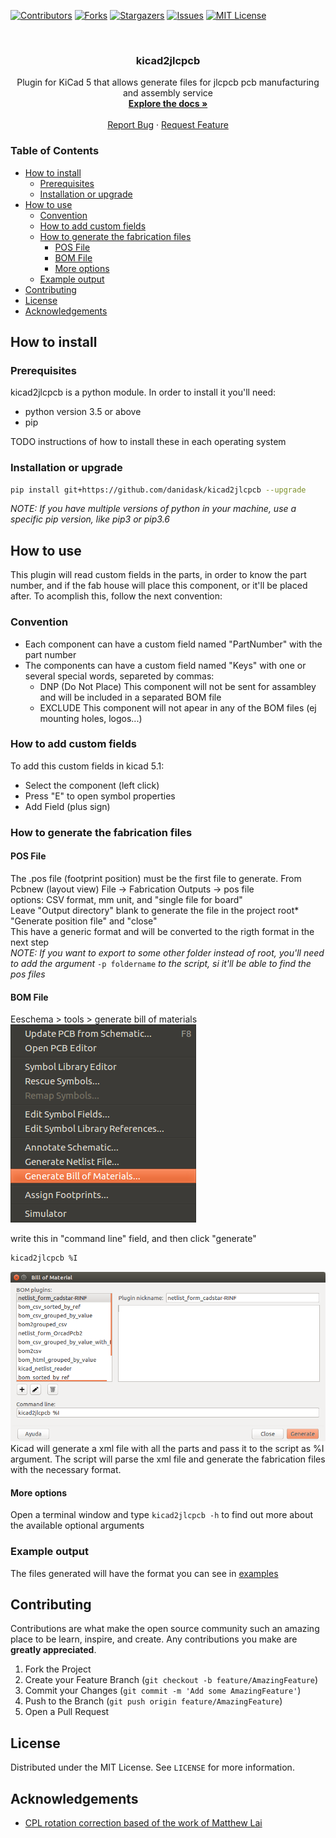 <!--
*** Template from https://github.com/othneildrew/Best-README-Template
*** markdown refecence https://www.markdownguide.org/basic-syntax/#reference-style-links
-->


[![Contributors][contributors-shield]][contributors-url]
[![Forks][forks-shield]][forks-url]
[![Stargazers][stars-shield]][stars-url]
[![Issues][issues-shield]][issues-url]
[![MIT License][license-shield]][license-url]


<br />
<p align="center">
  <h3 align="center">kicad2jlcpcb</h3>
  <p align="center">
    Plugin for KiCad 5 that allows generate files for jlcpcb pcb manufacturing and assembly service
    <br />
    <a href="https://github.com/danidask/kicad2jlcpcb"><strong>Explore the docs »</strong></a>
    <br />
    <br />
    <a href="https://github.com/danidask/kicad2jlcpcb/issues">Report Bug</a>
    ·
    <a href="https://github.com/danidask/kicad2jlcpcb/issues">Request Feature</a>
  </p>
</p>



<!-- TABLE OF CONTENTS -->
<h3>Table of Contents</h3>

- [How to install](#how-to-install)
  - [Prerequisites](#prerequisites)
  - [Installation or upgrade](#installation-or-upgrade)
- [How to use](#how-to-use)
  - [Convention](#convention)
  - [How to add custom fields](#how-to-add-custom-fields)
  - [How to generate the fabrication files](#how-to-generate-the-fabrication-files)
    - [POS File](#pos-file)
    - [BOM File](#bom-file)
    - [More options](#more-options)
  - [Example output](#example-output)
- [Contributing](#contributing)
- [License](#license)
- [Acknowledgements](#acknowledgements)



## How to install

### Prerequisites

kicad2jlcpcb is a python module. In order to install it you'll need:
* python version 3.5 or above
* pip

TODO instructions of how to install these in each operating system



### Installation or upgrade

```sh
pip install git+https://github.com/danidask/kicad2jlcpcb --upgrade
```
<em>NOTE: If you have multiple versions of python in your machine, use a specific pip version, like pip3 or pip3.6</em>



## How to use

  This plugin will read custom fields in the parts, in order to know the part number, and if the fab house will place this component, or it'll be placed after. To acomplish this, follow the next convention:



### Convention

- Each component can have a custom field named "PartNumber" with the part number
- The components can have a custom field named "Keys" with one or several special words, separeted by commas:
  - DNP  (Do Not Place) This component will not be sent for assambley and will be included in a separated BOM file
  - EXCLUDE This component will not apear in any of the BOM files (ej mounting holes, logos...)



### How to add custom fields

To add this custom fields in kicad 5.1:
- Select the component (left click)
- Press "E" to open symbol properties
- Add Field (plus sign)



### How to generate the fabrication files

#### POS File

The .pos file (footprint position) must be the first file to generate. From Pcbnew (layout view) File -> Fabrication Outputs -> pos file
<br />options: CSV format, mm unit, and "single file for board"
<br />Leave "Output directory" blank to generate the file in the project root*
<br />"Generate position file" and "close"
<br />This have a generic format and will be converted to the rigth format in the next step
<br /><em>NOTE: If you want to export to some other folder instead of root, you'll need to add the argument </em>`-p foldername`<em> to the script, si it'll be able to find the pos files</em>



#### BOM File

Eeschema > tools > generate bill of materials
<img src="images/screenshot_01.png" alt="screenshot">

write this in "command line" field, and then click "generate"
```sh
kicad2jlcpcb %I
```
<img src="images/screenshot_02.png" alt="screenshot">
Kicad will generate a xml file with all the parts and pass it to the script as %I argument. The script will parse the xml file and generate the fabrication files with the necessary format.



#### More options

Open a terminal window and type `kicad2jlcpcb -h` to find out more about the available optional arguments



### Example output

The files generated will have the format you can see in [examples](https://github.com/danidask/kicad2jlcpcb/tree/master/examples)



## Contributing

Contributions are what make the open source community such an amazing place to be learn, inspire, and create. Any contributions you make are **greatly appreciated**.

1. Fork the Project
2. Create your Feature Branch (`git checkout -b feature/AmazingFeature`)
3. Commit your Changes (`git commit -m 'Add some AmazingFeature'`)
4. Push to the Branch (`git push origin feature/AmazingFeature`)
5. Open a Pull Request



## License

Distributed under the MIT License. See `LICENSE` for more information.



## Acknowledgements

* [CPL rotation correction based of the work of Matthew Lai](https://github.com/matthewlai/JLCKicadTools)


<!-- MARKDOWN LINKS & IMAGES -->
<!-- https://www.markdownguide.org/basic-syntax/#reference-style-links -->
[contributors-shield]: https://img.shields.io/github/contributors/danidask/kicad2jlcpcb.svg?style=flat-square
[contributors-url]: https://github.com/danidask/kicad2jlcpcb/graphs/contributors
[forks-shield]: https://img.shields.io/github/forks/danidask/kicad2jlcpcb.svg?style=flat-square
[forks-url]: https://github.com/danidask/kicad2jlcpcb/network/members
[stars-shield]: https://img.shields.io/github/stars/danidask/kicad2jlcpcb.svg?style=flat-square
[stars-url]: https://github.com/danidask/kicad2jlcpcb/stargazers
[issues-shield]: https://img.shields.io/github/issues/danidask/kicad2jlcpcb.svg?style=flat-square
[issues-url]: https://github.com/danidask/kicad2jlcpcb/issues
[license-shield]: https://img.shields.io/github/license/danidask/kicad2jlcpcb.svg?style=flat-square
[license-url]: https://github.com/danidask/kicad2jlcpcb/blob/master/LICENSE.txt
